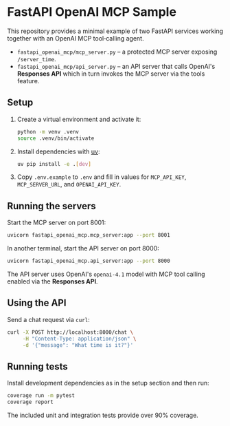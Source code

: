 # FastAPI OpenAI MCP Sample

This repository provides a minimal example of two FastAPI services working together with an OpenAI MCP tool‑calling agent.

* `fastapi_openai_mcp/mcp_server.py` – a protected MCP server exposing `/server_time`.
* `fastapi_openai_mcp/api_server.py` – an API server that calls OpenAI's **Responses API** which in turn invokes the MCP server via the tools feature.

## Setup

1. Create a virtual environment and activate it:
   ```bash
   python -m venv .venv
   source .venv/bin/activate
   ```
2. Install dependencies with [uv](https://github.com/astral-sh/uv):
   ```bash
   uv pip install -e .[dev]
   ```
3. Copy `.env.example` to `.env` and fill in values for `MCP_API_KEY`, `MCP_SERVER_URL`, and `OPENAI_API_KEY`.

## Running the servers

Start the MCP server on port 8001:
```bash
uvicorn fastapi_openai_mcp.mcp_server:app --port 8001
```

In another terminal, start the API server on port 8000:
```bash
uvicorn fastapi_openai_mcp.api_server:app --port 8000
```
The API server uses OpenAI's `openai-4.1` model with MCP tool calling enabled via the **Responses API**.

## Using the API

Send a chat request via `curl`:
```bash
curl -X POST http://localhost:8000/chat \
     -H "Content-Type: application/json" \
     -d '{"message": "What time is it?"}'
```

## Running tests

Install development dependencies as in the setup section and then run:
```bash
coverage run -m pytest
coverage report
```
The included unit and integration tests provide over 90% coverage.
